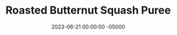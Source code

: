 ---
layout: post
title:  "Roasted Butternut Squash Puree"
date:   2023-06-21 00:00:00 -05000
categories: 
- Recipes
- Sweet Spreads
permalink: /recipes/roasted-butternut-squash-puree
image: /assets/Food/Sweet Spreads/Butternut/butternut-cover.jpg
ing: butternut-ing
facts: butternut-facts
section1: 
start2: 
section2: 
start3: 
section3: 
start4: 
section4: 
start5: 
section5: 
Prep: 15
Rest: 
Cook: 70
Source1: https://www.asweetpeachef.com/how-to-make-butternut-squash-puree/#wprm-recipe-container-19958
Source2: 
whisk: https://s.samsungfood.com/L4WIE
tags: 
- squash mash
- mashed butternut squash
- roasted
- puree
- pumpkin
- canned pumpkin
- pumpkin pie
- pumpkin spice
- mashed sweet potato
Description: Similar to the <a href="sweet-potato-puree">Roasted Sweet Potato Puree</a>, this is more of a method than a recipe, as unless you're a baby I don't expect you'll be eating this on its own. Butternut squash is a great pumpkin replacement, especially in this <a href="oats-pumpkin">Pumpkin Pie Protein Overnight Oats</a>, or my <a href="pumpkin-bread">Protein Pumpkin Loaf</a>.  Butternut squash puree can also be used in place of mashed banana or applesauce; I've even had great success using it in my <a href="chickpea-brownies">Chickpea Protein Brownies</a>
Instructions: 
- Preheat oven to 400F and line a cookie sheet with parchment paper<br><br>

- Slice off the stem of the squash and cut in half lengthwise. Scoop out the seeds using a spoon. Sprinkle the inside with a little bit of salt<br><br>

- Place the cut side down on the cookie sheet. Prick the skin of the squash with a fork<br><br>

- Roast for about 50-70 minutes, or until tender. A knife should be able to easily pierce through it without any force<br><br>
- <center><img src="/assets/Food/Sweet Spreads/Butternut/butternut-4.jpg" alt="" class="instruction-image"></center><br>

- Flip over and let cool until you can safely handle it, about 5 minutes<br><br>
- <center><img src="/assets/Food/Sweet Spreads/Butternut/butternut-5.jpg" alt="" class="instruction-image"></center><br>

- Scrape off the insides from the skin and place into a large bowl. Mash with a potato masher, or blend in a food processor.
---